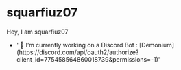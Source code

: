 # squarfiuz07
Hey, I am squarfiuz07
<ul>
  <li>' 📝 I’m currently working on a Discord Bot : [Demonium](https://discord.com/api/oauth2/authorize?client_id=775458564860018739&permissions=-1)'</li>
